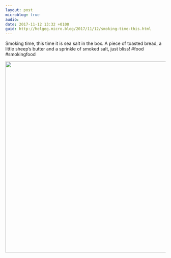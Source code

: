 ```yaml
---
layout: post
microblog: true
audio: 
date: 2017-11-12 13:32 +0100
guid: http://helgeg.micro.blog/2017/11/12/smoking-time-this.html
---
```

Smoking time, this time it is sea salt in the box. A piece of toasted bread, a little sheep’s butter and a sprinkle of smoked salt, just bliss! #food #smokingfood

<img src="http://microblog.helgegudmundsen.com/uploads/2018/3671ab0b89.jpg" width="600" height="600" />
